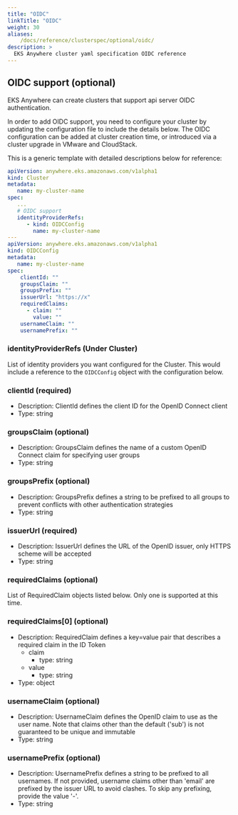 ```yaml
---
title: "OIDC"
linkTitle: "OIDC"
weight: 30
aliases:
    /docs/reference/clusterspec/optional/oidc/
description: >
  EKS Anywhere cluster yaml specification OIDC reference
---
```



## OIDC support (optional)
EKS Anywhere can create clusters that support api server OIDC authentication.

In order to add OIDC support, you need to configure your cluster by updating the configuration file to include the details below. The OIDC configuration can be added at cluster creation time, or introduced via a cluster upgrade in VMware and CloudStack.

This is a generic template with detailed descriptions below for reference:
```yaml
apiVersion: anywhere.eks.amazonaws.com/v1alpha1
kind: Cluster
metadata:
   name: my-cluster-name
spec:
   ...
   # OIDC support
   identityProviderRefs:
      - kind: OIDCConfig
        name: my-cluster-name
---
apiVersion: anywhere.eks.amazonaws.com/v1alpha1
kind: OIDCConfig
metadata:
   name: my-cluster-name
spec:
    clientId: ""
    groupsClaim: ""
    groupsPrefix: ""
    issuerUrl: "https://x"
    requiredClaims:
      - claim: ""
        value: ""
    usernameClaim: ""
    usernamePrefix: ""
```
### identityProviderRefs (Under Cluster)
List of identity providers you want configured for the Cluster.
This would include a reference to the `OIDCConfig` object with the configuration below.

### clientId (required)
* Description: ClientId defines the client ID for the OpenID Connect client
* Type: string
### groupsClaim (optional)
* Description: GroupsClaim defines the name of a custom OpenID Connect claim for specifying user groups
* Type: string
### groupsPrefix (optional)
* Description: GroupsPrefix defines a string to be prefixed to all groups to prevent conflicts with other authentication strategies
* Type: string
### issuerUrl (required)
* Description: IssuerUrl defines the URL of the OpenID issuer, only HTTPS scheme will be accepted
* Type: string
### requiredClaims (optional)
List of RequiredClaim objects listed below. 
Only one is supported at this time.

### requiredClaims[0] (optional)
* Description: RequiredClaim defines a key=value pair that describes a required claim in the ID Token
  * claim
    * type: string
  * value
    * type: string
* Type: object
### usernameClaim (optional)
* Description: UsernameClaim defines the OpenID claim to use as the user name.
Note that claims other than the default ('sub') is not guaranteed to be unique and immutable
* Type: string
### usernamePrefix (optional)
* Description: UsernamePrefix defines a string to be prefixed to all usernames.
If not provided, username claims other than 'email' are prefixed by the issuer URL to avoid clashes.
To skip any prefixing, provide the value '-'.
* Type: string


